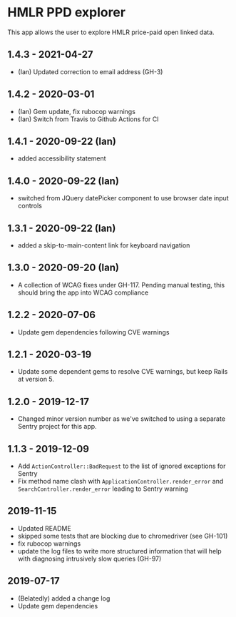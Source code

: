 # HMLR PPD explorer

This app allows the user to explore HMLR price-paid open
linked data.

## 1.4.3 - 2021-04-27

- (Ian) Updated correction to email address (GH-3)

## 1.4.2 - 2020-03-01

- (Ian) Gem update, fix rubocop warnings
- (Ian) Switch from Travis to Github Actions for CI

## 1.4.1 - 2020-09-22 (Ian)

- added accessibility statement

## 1.4.0 - 2020-09-22 (Ian)

- switched from JQuery datePicker component to use browser date
  input controls

## 1.3.1 - 2020-09-22 (Ian)

- added a skip-to-main-content link for keyboard navigation

## 1.3.0 - 2020-09-20 (Ian)

- A collection of WCAG fixes under GH-117. Pending manual testing,
  this should bring the app into WCAG compliance

## 1.2.2 - 2020-07-06

- Update gem dependencies following CVE warnings

## 1.2.1 - 2020-03-19

- Update some dependent gems to resolve CVE warnings, but keep
  Rails at version 5.

## 1.2.0 - 2019-12-17

- Changed minor version number as we've switched to using a
  separate Sentry project for this app.

## 1.1.3 - 2019-12-09

- Add `ActionController::BadRequest` to the list of ignored
  exceptions for Sentry
- Fix method name clash with `ApplicationController.render_error`
  and `SearchController.render_error` leading to Sentry warning

## 2019-11-15

- Updated README
- skipped some tests that are blocking due to chromedriver
  (see GH-101)
- fix rubocop warnings
- update the log files to write more structured information
  that will help with diagnosing intrusively slow queries
  (GH-97)

## 2019-07-17

- (Belatedly) added a change log
- Update gem dependencies

